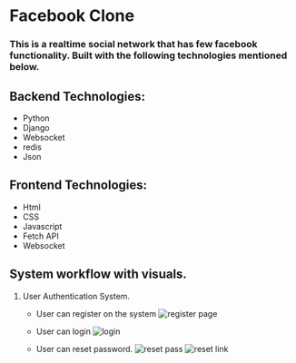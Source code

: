 # Facebook Clone
### This is a realtime social network that has few facebook functionality. Built with the following technologies mentioned below.

## Backend Technologies:
  * Python
  * Django
  * Websocket
  * redis
  * Json

## Frontend Technologies:
  * Html
  * CSS
  * Javascript
  * Fetch API
  * Websocket

## System workflow with visuals.
1. User Authentication System.
   * User can register on the system
     ![register page](https://github.com/michealdayo64/Facebook-Clone/assets/55289122/4e6299c2-e055-4b63-8a1d-a1704f74edd5)

   * User can login
     ![login](https://github.com/michealdayo64/Facebook-Clone/assets/55289122/04204a2a-6178-4973-8c68-6ae3c20da3f6)

   * User can reset password.
     ![reset pass](https://github.com/michealdayo64/Facebook-Clone/assets/55289122/78f02687-e54d-45ea-b87d-88b4d3e0c86b)
     ![reset link](https://github.com/michealdayo64/Facebook-Clone/assets/55289122/9ac3832c-db12-4e0d-8b93-f68af0d32bb3)

 
